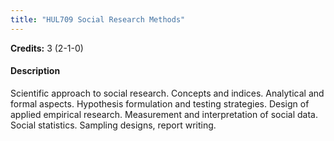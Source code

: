 ```yaml
---
title: "HUL709 Social Research Methods"
---
```

**Credits:** 3 (2-1-0)

#### Description
Scientific approach to social research. Concepts and indices. Analytical and formal aspects. Hypothesis formulation and testing strategies. Design of applied empirical research. Measurement and interpretation of social data. Social statistics. Sampling designs, report writing.